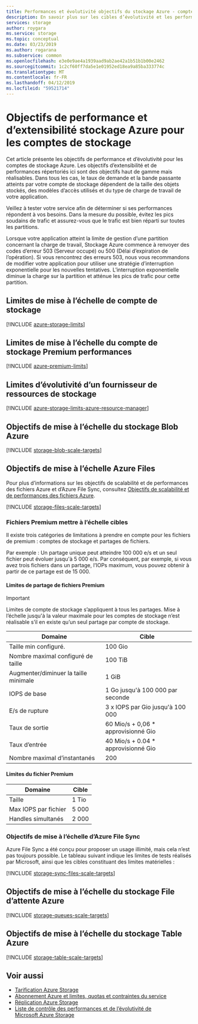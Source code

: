 ```yaml
---
title: Performances et évolutivité objectifs du stockage Azure - comptes de stockage
description: En savoir plus sur les cibles d’évolutivité et les performances, y compris la capacité, le taux de demande et la bande passante entrante et sortante, pour les comptes de stockage Azure.
services: storage
author: roygara
ms.service: storage
ms.topic: conceptual
ms.date: 03/23/2019
ms.author: rogarana
ms.subservice: common
ms.openlocfilehash: e3e0e9ae4a1939aad9ab2ae42a1b51b1b00e2462
ms.sourcegitcommit: 1c2cf60ff7da5e1e01952ed18ea9a85ba333774c
ms.translationtype: MT
ms.contentlocale: fr-FR
ms.lasthandoff: 04/12/2019
ms.locfileid: "59521714"
---
```

# <a name="azure-storage-scalability-and-performance-targets-for-storage-accounts"></a>Objectifs de performance et d’extensibilité stockage Azure pour les comptes de stockage

Cet article présente les objectifs de performance et d’évolutivité pour les comptes de stockage Azure. Les objectifs d’extensibilité et de performances répertoriés ici sont des objectifs haut de gamme mais réalisables. Dans tous les cas, le taux de demande et la bande passante atteints par votre compte de stockage dépendent de la taille des objets stockés, des modèles d’accès utilisés et du type de charge de travail de votre application.

Veillez à tester votre service afin de déterminer si ses performances répondent à vos besoins. Dans la mesure du possible, évitez les pics soudains de trafic et assurez-vous que le trafic est bien réparti sur toutes les partitions.

Lorsque votre application atteint la limite de gestion d’une partition concernant la charge de travail, Stockage Azure commence à renvoyer des codes d’erreur 503 (Serveur occupé) ou 500 (Délai d’expiration de l’opération). Si vous rencontrez des erreurs 503, nous vous recommandons de modifier votre application pour utiliser une stratégie d’interruption exponentielle pour les nouvelles tentatives. L’interruption exponentielle diminue la charge sur la partition et atténue les pics de trafic pour cette partition.

## <a name="storage-account-scale-limits"></a>Limites de mise à l’échelle de compte de stockage

[!INCLUDE [azure-storage-limits](../../../includes/azure-storage-limits.md)]

## <a name="premium-performance-storage-account-scale-limits"></a>Limites de mise à l’échelle du compte de stockage Premium performances

[!INCLUDE [azure-premium-limits](../../../includes/azure-storage-limits-premium.md)]

## <a name="storage-resource-provider-scale-limits"></a>Limites d’évolutivité d’un fournisseur de ressources de stockage

[!INCLUDE [azure-storage-limits-azure-resource-manager](../../../includes/azure-storage-limits-azure-resource-manager.md)]

## <a name="azure-blob-storage-scale-targets"></a>Objectifs de mise à l’échelle du stockage Blob Azure

[!INCLUDE [storage-blob-scale-targets](../../../includes/storage-blob-scale-targets.md)]

## <a name="azure-files-scale-targets"></a>Objectifs de mise à l’échelle Azure Files

Pour plus d’informations sur les objectifs de scalabilité et de performances des fichiers Azure et d’Azure File Sync, consultez [Objectifs de scalabilité et de performances des fichiers Azure](../files/storage-files-scale-targets.md).

[!INCLUDE [storage-files-scale-targets](../../../includes/storage-files-scale-targets.md)]

### <a name="premium-files-scale-targets"></a>Fichiers Premium mettre à l’échelle cibles

Il existe trois catégories de limitations à prendre en compte pour les fichiers de premium : comptes de stockage et partages de fichiers.

Par exemple :  Un partage unique peut atteindre 100 000 e/s et un seul fichier peut évoluer jusqu'à 5 000 e/s. Par conséquent, par exemple, si vous avez trois fichiers dans un partage, l’IOPs maximum, vous pouvez obtenir à partir de ce partage est de 15 000.

#### <a name="premium-file-share-limits"></a>Limites de partage de fichiers Premium

> [!IMPORTANT]
> Limites de compte de stockage s’appliquent à tous les partages. Mise à l’échelle jusqu'à la valeur maximale pour les comptes de stockage n’est réalisable s’il en existe qu’un seul partage par compte de stockage.

|Domaine  |Cible  |
|---------|---------|
|Taille min configuré.                        |100 Gio      |
|Nombre maximal configuré de taille                        |100 TiB      |
|Augmenter/diminuer la taille minimale    |1 GiB      |
|IOPS de base    |1 Go jusqu'à 100 000 par seconde|
|E/s de rupture    |3 x IOPS par Gio jusqu'à 100 000|
|Taux de sortie         |60 Mio/s + 0,06 * approvisionné Gio        |
|Taux d’entrée| 40 Mio/s + 0.04 * approvisionné Gio |
|Nombre maximal d’instantanés        |200       |

#### <a name="premium-file-limits"></a>Limites du fichier Premium

|Domaine  |Cible  |
|---------|---------|
|Taille                  |1 Tio         |
|Max IOPS par fichier     |5 000         |
|Handles simultanés    |2 000         |

### <a name="azure-file-sync-scale-targets"></a>Objectifs de mise à l’échelle d’Azure File Sync

Azure File Sync a été conçu pour proposer un usage illimité, mais cela n’est pas toujours possible. Le tableau suivant indique les limites de tests réalisés par Microsoft, ainsi que les cibles constituant des limites matérielles :

[!INCLUDE [storage-sync-files-scale-targets](../../../includes/storage-sync-files-scale-targets.md)]

## <a name="azure-queue-storage-scale-targets"></a>Objectifs de mise à l’échelle du stockage File d’attente Azure

[!INCLUDE [storage-queues-scale-targets](../../../includes/storage-queues-scale-targets.md)]

## <a name="azure-table-storage-scale-targets"></a>Objectifs de mise à l’échelle du stockage Table Azure

[!INCLUDE [storage-table-scale-targets](../../../includes/storage-tables-scale-targets.md)]

## <a name="see-also"></a>Voir aussi

- [Tarification Azure Storage](https://azure.microsoft.com/pricing/details/storage/)
- [Abonnement Azure et limites, quotas et contraintes du service](../../azure-subscription-service-limits.md)
- [Réplication Azure Storage](../storage-redundancy.md)
- [Liste de contrôle des performances et de l’évolutivité de Microsoft Azure Storage](../storage-performance-checklist.md)